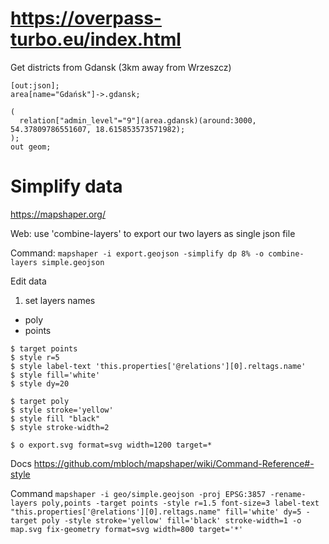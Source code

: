 # https://overpass-turbo.eu/index.html

Get districts from Gdansk (3km away from Wrzeszcz)

```
[out:json];
area[name="Gdańsk"]->.gdansk;

(
  relation["admin_level"="9"](area.gdansk)(around:3000, 54.37809786551607, 18.615853573571982);
);
out geom;
```

# Simplify data

https://mapshaper.org/

Web:
use 'combine-layers' to export our two layers as single json file

Command:
`mapshaper -i export.geojson -simplify dp 8% -o combine-layers simple.geojson`

Edit data

1. set layers names
- poly 
- points 

```
$ target points
$ style r=5
$ style label-text 'this.properties['@relations'][0].reltags.name'
$ style fill='white'
$ style dy=20

$ target poly
$ style stroke='yellow'
$ style fill "black"
$ style stroke-width=2

$ o export.svg format=svg width=1200 target=*
```

Docs
https://github.com/mbloch/mapshaper/wiki/Command-Reference#-style

Command
`mapshaper -i geo/simple.geojson -proj EPSG:3857 -rename-layers poly,points -target points -style r=1.5 font-size=3 label-text "this.properties['@relations'][0].reltags.name" fill='white' dy=5 -target poly -style stroke='yellow' fill='black' stroke-width=1 -o map.svg fix-geometry format=svg width=800 target='*'`


